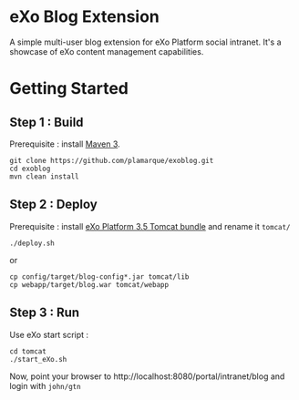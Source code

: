 eXo Blog Extension
===================

A simple multi-user blog extension for eXo Platform social intranet. 
It's a showcase of eXo content management capabilities. 

Getting Started
===============

Step 1 :  Build 
----------------

Prerequisite : install [Maven 3](http://maven.apache.org/download.html).

    git clone https://github.com/plamarque/exoblog.git
    cd exoblog
    mvn clean install

Step 2 : Deploy 
---------------

Prerequisite : install [eXo Platform 3.5 Tomcat bundle](http://www.exoplatform.com/company/en/download-exo-platform) and rename it `tomcat/`

    ./deploy.sh


or

    cp config/target/blog-config*.jar tomcat/lib
    cp webapp/target/blog.war tomcat/webapp

Step 3 : Run
------------

Use eXo start script :

    cd tomcat 
    ./start_eXo.sh


Now, point your browser to http://localhost:8080/portal/intranet/blog and login with `john/gtn`
